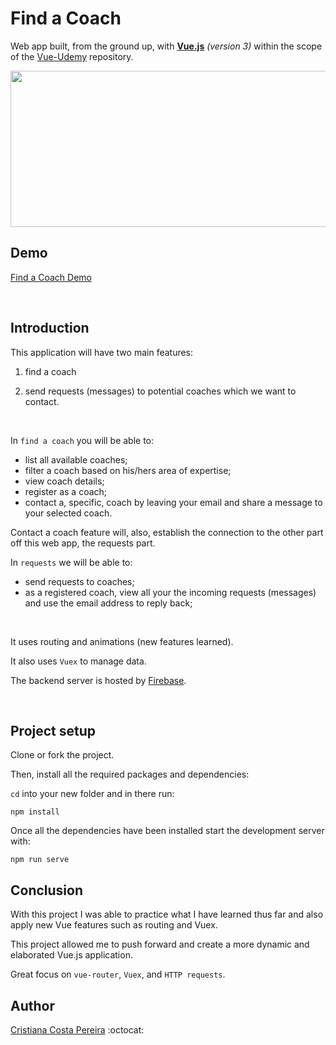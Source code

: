 # Find a Coach

Web app built, from the ground up, with <ins>**Vue.js**</ins> *(version 3)* within the scope of the [Vue-Udemy](https://github.com/CristianaCostaPereira/Vue-Udemy) repository.


<img src="https://encrypted-tbn0.gstatic.com/images?q=tbn:ANd9GcRa5v7w27EMHdikPWiXpjuWX4zp4gnOjnhoooWoyJohRZqio7Gh6X1xQnWO6t_LT4w76l0&usqp=CAU" width="750" height="250">

<br>

## Demo
[Find a Coach Demo](https://find-a-coach-app-udemy.netlify.app/coaches)

<br>

## Introduction
This application will have two main features:

  1. find a coach

  2. send requests (messages) to potential coaches which we want to contact.

<br>

In `find a coach` you will be able to:
  * list all available coaches;
  * filter a coach based on his/hers area of expertise;
  * view coach details;
  * register as a coach;
  * contact a, specific, coach by leaving your email and share a message to your selected coach.

Contact a coach feature will, also, establish the connection to the other part off this web app, the requests part.

In `requests` we will be able to:
  * send requests to coaches;
  * as a registered coach, view all your the incoming requests (messages) and use the email address to reply back;

<br>

It uses routing and animations (new features learned).

It also uses `Vuex` to manage data.

The backend server is hosted by [Firebase](https://firebase.google.com/).

<br>

## Project setup
Clone or fork the project.

Then, install all the required packages and dependencies:

`cd` into your new folder and in there run:
```
npm install
```

Once all the dependencies have been installed start the development server with:

```
npm run serve
```

## Conclusion
With this project I was able to practice what I have learned thus far and also apply new Vue features such as routing and Vuex.

This project allowed me to push forward and create a more dynamic and elaborated Vue.js application.

Great focus on `vue-router`, `Vuex`, and `HTTP requests`.

## Author
[Cristiana Costa Pereira](https://github.com/CristianaCostaPereira) :octocat:
